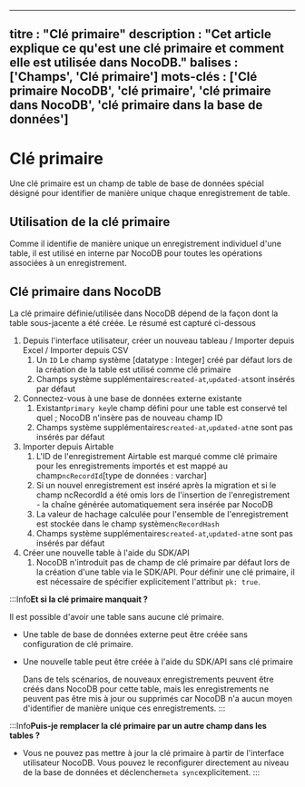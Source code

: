 ***

titre : "Clé primaire"
description : "Cet article explique ce qu'est une clé primaire et comment elle est utilisée dans NocoDB."
balises : \['Champs', 'Clé primaire']
mots-clés : \['Clé primaire NocoDB', 'clé primaire', 'clé primaire dans NocoDB', 'clé primaire dans la base de données']
------------------------------------------------------------------------------------------------------------------------

# Clé primaire

Une clé primaire est un champ de table de base de données spécial désigné pour identifier de manière unique chaque enregistrement de table.

## Utilisation de la clé primaire

Comme il identifie de manière unique un enregistrement individuel d'une table, il est utilisé en interne par NocoDB pour toutes les opérations associées à un enregistrement.

## Clé primaire dans NocoDB

La clé primaire définie/utilisée dans NocoDB dépend de la façon dont la table sous-jacente a été créée. Le résumé est capturé ci-dessous

1. Depuis l'interface utilisateur, créer un nouveau tableau / Importer depuis Excel / Importer depuis CSV
   1. Un `ID` Le champ système \[datatype : Integer] créé par défaut lors de la création de la table est utilisé comme clé primaire
   2. Champs système supplémentaires`created-at`,`updated-at`sont insérés par défaut
2. Connectez-vous à une base de données externe existante
   1. Existant`primary key`le champ défini pour une table est conservé tel quel ; NocoDB n'insère pas de nouveau champ ID
   2. Champs système supplémentaires`created-at`,`updated-at`ne sont pas insérés par défaut
3. Importer depuis Airtable
   1. L'ID de l'enregistrement Airtable est marqué comme clé primaire pour les enregistrements importés et est mappé au champ`ncRecordId`\[type de données : varchar]
   2. Si un nouvel enregistrement est inséré après la migration et si le champ ncRecordId a été omis lors de l'insertion de l'enregistrement - la chaîne générée automatiquement sera insérée par NocoDB
   3. La valeur de hachage calculée pour l'ensemble de l'enregistrement est stockée dans le champ système`ncRecordHash`
   4. Champs système supplémentaires`created-at`,`updated-at`ne sont pas insérés par défaut
4. Créer une nouvelle table à l'aide du SDK/API
   1. NocoDB n'introduit pas de champ de clé primaire par défaut lors de la création d'une table via le SDK/API. Pour définir une clé primaire, il est nécessaire de spécifier explicitement l'attribut `pk: true`.

:::Info**Et si la clé primaire manquait ?**

Il est possible d'avoir une table sans aucune clé primaire.

* Une table de base de données externe peut être créée sans configuration de clé primaire.
* Une nouvelle table peut être créée à l'aide du SDK/API sans clé primaire

  Dans de tels scénarios, de nouveaux enregistrements peuvent être créés dans NocoDB pour cette table, mais les enregistrements ne peuvent pas être mis à jour ou supprimés car NocoDB n'a aucun moyen d'identifier de manière unique ces enregistrements.
  :::

:::Info**Puis-je remplacer la clé primaire par un autre champ dans les tables ?**

* Vous ne pouvez pas mettre à jour la clé primaire à partir de l'interface utilisateur NocoDB. Vous pouvez le reconfigurer directement au niveau de la base de données et déclencher`meta sync`explicitement.
  :::
  

